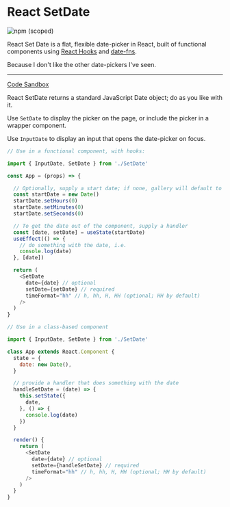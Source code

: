 # React SetDate

![npm (scoped)](https://img.shields.io/npm/v/@slithyme/react-set-date.svg)

React Set Date is a flat, flexible date-picker in React, built of functional components using [React Hooks](https://reactjs.org/docs/hooks-intro.html) and [date-fns](https://date-fns.org).

Because I don't like the other date-pickers I've seen.

----

[Code Sandbox](https://codesandbox.io/s/reactsetstate-xw1kw)

React SetDate returns a standard JavaScript Date object; do as you like with it.

Use `SetDate` to display the picker on the page, or include the picker in a wrapper component.

Use `InputDate` to display an input that opens the date-picker on focus.

```js
// Use in a functional component, with hooks:

import { InputDate, SetDate } from './SetDate'

const App = (props) => {

  // Optionally, supply a start date; if none, gallery will default to `new Date()`
  const startDate = new Date()
  startDate.setHours(0)
  startDate.setMinutes(0)
  startDate.setSeconds(0)

  // To get the date out of the component, supply a handler
  const [date, setDate] = useState(startDate)
  useEffect(() => {
    // do something with the date, i.e.
    console.log(date)
  }, [date])

  return (
    <SetDate
      date={date} // optional
      setDate={setDate} // required
      timeFormat="hh" // h, hh, H, HH (optional; HH by default)
    />
  )
}
```

```js
// Use in a class-based component

import { InputDate, SetDate } from './SetDate'

class App extends React.Component {
  state = {
    date: new Date(),
  }

  // provide a handler that does something with the date
  handleSetDate = (date) => {
    this.setState({
      date,
    }, () => {
      console.log(date)
    })
  }

  render() {
    return (
      <SetDate
        date={date} // optional
        setDate={handleSetDate} // required
        timeFormat="hh" // h, hh, H, HH (optional; HH by default)
      />
    )
  }
}
```
